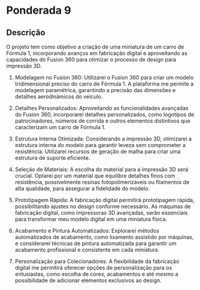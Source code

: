 # Ponderada 9

## Descrição 
O projeto tem como objetivo a criação de uma miniatura de um carro de Fórmula 1, incorporando avanços em fabricação digital e aproveitando as capacidades do Fusion 360 para otimizar o processo de design para impressão 3D.

1. Modelagem no Fusion 360:
Utilizarei o Fusion 360 para criar um modelo tridimensional preciso do carro de Fórmula 1. A plataforma me permite a modelagem paramétrica, garantindo a precisão das dimensões e detalhes aerodinâmicos do veículo.

2. Detalhes Personalizados:
Aproveitando as funcionalidades avançadas do Fusion 360, incorporarei detalhes personalizados, como logotipos de patrocinadores, números de corrida e outros elementos distintivos que caracterizam um carro de Fórmula 1.

3. Estrutura Interna Otimizada:
Considerando a impressão 3D, otimizarei a estrutura interna do modelo para garantir leveza sem comprometer a resistência. Utilizarei recursos de geração de malha para criar uma estrutura de suporte eficiente.

4. Seleção de Materiais:
A escolha do material para a impressão 3D será crucial. Optarei por um material que equilibre detalhes finos com resistência, possivelmente resinas fotopolimerizáveis ou filamentos de alta qualidade, para assegurar a fidelidade do modelo.

5. Prototipagem Rápida:
A fabricação digital permitirá prototipagem rápida, possibilitando ajustes no design conforme necessário. As máquinas de fabricação digital, como impressoras 3D avançadas, serão essenciais para transformar meu modelo digital em uma miniatura física.

6. Acabamento e Pintura Automatizados:
Explorarei métodos automatizados de acabamento, como lixamento assistido por máquinas, e considerarei técnicas de pintura automatizada para garantir um acabamento profissional e consistente em cada miniatura.

7. Personalização para Colecionadores:
A flexibilidade da fabricação digital me permitirá oferecer opções de personalização para os entusiastas, como escolha de cores, acabamentos e até mesmo a possibilidade de adicionar elementos exclusivos ao design.

